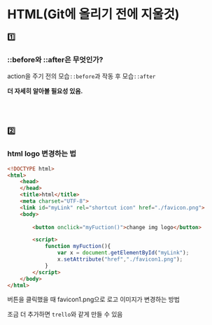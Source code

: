# HTML(Git에 올리기 전에 지울것)

### :one:

### ::before와 ::after은 무엇인가?

action을 주기 전의 모습`::before`과 작동 후 모습`::after`

**더 자세히 알아볼 필요성 있음.**

<br><br>

### :two:

### html logo 변경하는 법

```html
<!DOCTYPE html>
<html>
    <head>
    </head>
    <title>html</title>
    <meta charset="UTF-8">
    <link id="myLink" rel="shortcut icon" href="./favicon.png">
    <body>
        
        <button onclick="myFuction()">change img logo</button>

        <script>
            function myFuction(){
                var x = document.getElementById("myLink");
                x.setAttribute("href","./favicon1.png");
            }
        </script>
    </body>
</html>
```

버튼을 클릭했을 때 favicon1.png으로 로고 이미지가 변경하는 방법

조금 더 추가하면 `trello`와 같게 만들 수 있음



